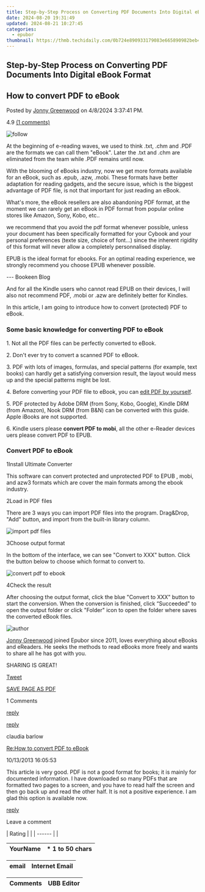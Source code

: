 ```yaml
---
title: Step-by-Step Process on Converting PDF Documents Into Digital eBook Format
date: 2024-08-20 19:31:49
updated: 2024-08-21 10:27:45
categories:
  - epubor
thumbnail: https://thmb.techidaily.com/0b724e890933179083e665890982beb41082b155ef2ba061d1c67bef15f0d934.jpg
---
```


## Step-by-Step Process on Converting PDF Documents Into Digital eBook Format

## How to convert PDF to eBook

Posted by [Jonny Greenwood](https://plus.google.com/u/0/+JonnyGreenwood999) on 4/8/2024 3:37:41 PM.

4.9 [(1 comments)](http://www.epubor.com/#comment-area) 



![follow](http://www.epubor.com/images/follow.png)

At the beginning of e-reading waves, we used to think .txt, .chm and .PDF are the formats we can call them "eBook". Later the .txt and .chm are eliminated from the team while .PDF remains until now.

With the blooming of eBooks industry, now we get more formats available for an eBook, such as .epub, .azw, .mobi. These formats have better adaptation for reading gadgets, and the secure issue, which is the biggest advantage of PDF file, is not that important for just reading an eBook.

What's more, the eBook resellers are also abandoning PDF format, at the moment we can rarely get an eBook in PDF format from popular online stores like Amazon, Sony, Kobo, etc.. 

we recommend that you avoid the pdf format whenever possible, unless your document has been specifically formatted for your Cybook and your personal preferences (texte size, choice of font…) since the inherent rigidity of this format will never allow a completely personnalised display.

EPUB is the ideal format for ebooks. For an optimal reading experience, we strongly recommend you choose EPUB whenever possible. 

\--- Bookeen Blog

And for all the Kindle users who cannot read EPUB on their devices, I will also not recommend PDF, .mobi or .azw are definitely better for Kindles.

In this article, I am going to introduce how to convert (protected) PDF to eBook.

### Some basic knowledge for converting PDF to eBook

1\. Not all the PDF files can be perfectly converted to eBook.

2\. Don't ever try to convert a scanned PDF to eBook.

3\. PDF with lots of images, formulas, and special patterns (for example, text books) can hardly get a satisfying conversion result, the layout would mess up and the special patterns might be lost.

4\. Before converting your PDF file to eBook, you can [edit PDF by yourself](https://tools.techidaily.com/epubor/products/).

5\. PDF protected by Adobe DRM (from Sony, Kobo, Google), Kindle DRM (from Amazon), Nook DRM (from B&N) can be converted with this guide. Apple iBooks are not supported.

6\. Kindle users please **convert PDF to mobi**, all the other e-Reader devices uers please convert PDF to EPUB.

### Convert PDF to eBook

1Install Ultimate Converter

This software can convert protected and unprotected PDF to EPUB , mobi, and azw3 formats which are cover the main formats among the ebook industry.

[](https://tools.techidaily.com/epubor/ultimate/) [](https://tools.techidaily.com/epubor/ultimate/) 

2Load in PDF files

There are 3 ways you can import PDF files into the program. Drag&Drop, "Add" button, and import from the built-in library column.

![import pdf files](http://www.epubor.com/images/uppic/import-pdf.png)

3Choose output format

In the bottom of the interface, we can see "Convert to XXX" button. Click the button below to choose which format to convert to.

![convert pdf to ebook](http://www.epubor.com/images/uppic/convert-pdf-to-ebook.png)

4Check the result

After choosing the output format, click the blue "Convert to XXX" button to start the conversion. When the conversion is finished, click “Succeeded" to open the output folder or click "Folder" icon to open the folder where saves the converted eBook files.

[](https://tools.techidaily.com/epubor/ultimate/) [](https://tools.techidaily.com/epubor/ultimate/) 

![author](http://www.epubor.com/images/uppic/jonny.png)

[Jonny Greenwood](https://plus.google.com/u/0/+JonnyGreenwood999) joined Epubor since 2011, loves everything about eBooks and eReaders. He seeks the methods to read eBooks more freely and wants to share all he has got with you.

SHARING IS GREAT!

[Tweet](https://twitter.com/share) 

[SAVE PAGE AS PDF](https://tools.techidaily.com/epubor/products/) 



1 Comments

[reply](https://tools.techidaily.com/epubor/products/) 

[reply](https://tools.techidaily.com/epubor/products/) 

claudia barlow

[Re:How to convert PDF to eBook](https://tools.techidaily.com/epubor/products/)

10/13/2013 16:05:53

This article is very good. PDF is not a good format for books; it is mainly for documented information. I have downloaded so many PDFs that are formatted two pages to a screen, and you have to read half the screen and then go back up and read the other half. It is not a positive experience. I am glad this option is available now.

[reply](https://tools.techidaily.com/epubor/products/) 

Leave a comment

| Rating |  |
| ------ |  |

| YourName | \*  1 to 50 chars |
| -------- | ----------------- |

| email | Internet Email |
| ----- | -------------- |

| Comments | UBB Editor |
| -------- | ---------- |

<ins class="adsbygoogle"
     style="display:block"
     data-ad-format="autorelaxed"
     data-ad-client="ca-pub-7571918770474297"
     data-ad-slot="1223367746"></ins>



<ins class="adsbygoogle"
     style="display:block"
     data-ad-client="ca-pub-7571918770474297"
     data-ad-slot="8358498916"
     data-ad-format="auto"
     data-full-width-responsive="true"></ins>
